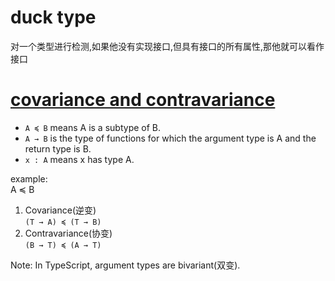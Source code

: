 # duck type

对一个类型进行检测,如果他没有实现接口,但具有接口的所有属性,那他就可以看作接口

# [covariance and contravariance](https://www.stephanboyer.com/post/132/what-are-covariance-and-contravariance)

- `A ≼ B` means A is a subtype of B.
- `A → B` is the type of functions for which the argument type is A and the return type is B.
- `x : A` means x has type A.

example:  
A ≼ B

1. Covariance(逆变)  
   `(T → A) ≼ (T → B)`
2. Contravariance(协变)  
   `(B → T) ≼ (A → T)`

Note: In TypeScript, argument types are bivariant(双变).

